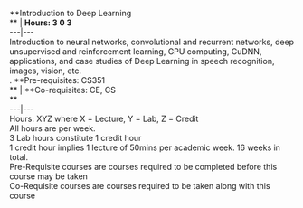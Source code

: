 **Introduction to Deep Learning  
** | **Hours: 3 0 3**  
---|---  
Introduction to neural networks, convolutional and recurrent networks, deep unsupervised and reinforcement learning, GPU computing, CuDNN, applications, and case studies of Deep Learning in speech recognition, images, vision, etc.  
.
**Pre-requisites: CS351  
** | **Co-requisites: CE, CS  
**  
---|---  
Hours: XYZ where X = Lecture, Y = Lab, Z = Credit  
All hours are per week.  
3 Lab hours constitute 1 credit hour  
1 credit hour implies 1 lecture of 50mins per academic week. 16 weeks in total.  
Pre-Requisite courses are courses required to be completed before this course may be taken  
Co-Requisite courses are courses required to be taken along with this course
